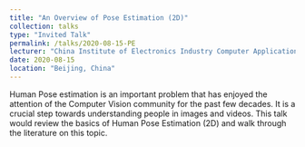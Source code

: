 ```yaml
---
title: "An Overview of Pose Estimation (2D)"
collection: talks
type: "Invited Talk"
permalink: /talks/2020-08-15-PE
lecturer: "China Institute of Electronics Industry Computer Application Technology"
date: 2020-08-15
location: "Beijing, China"
---
```


Human Pose estimation is an important problem that has enjoyed the attention of the Computer Vision community for the past few decades. It is a crucial step towards understanding people in images and videos. This talk would review the basics of Human Pose Estimation (2D) and walk through the literature on this topic. 



